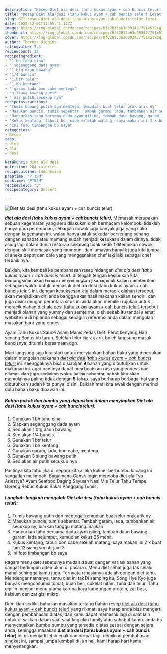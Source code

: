 ```yaml
---
description: "Resep Diet ala desi (tahu kukus ayam + cah buncis telur) Lezat"
title: "Resep Diet ala desi (tahu kukus ayam + cah buncis telur) Lezat"
slug: 671-resep-diet-ala-desi-tahu-kukus-ayam-cah-buncis-telur-lezat
date: 2020-12-01T12:55:41.127Z
image: https://img-global.cpcdn.com/recipes/8f32813b63d39342/751x532cq70/diet-ala-desi-tahu-kukus-ayam-cah-buncis-telur-foto-resep-utama.jpg
thumbnail: https://img-global.cpcdn.com/recipes/8f32813b63d39342/751x532cq70/diet-ala-desi-tahu-kukus-ayam-cah-buncis-telur-foto-resep-utama.jpg
cover: https://img-global.cpcdn.com/recipes/8f32813b63d39342/751x532cq70/diet-ala-desi-tahu-kukus-ayam-cah-buncis-telur-foto-resep-utama.jpg
author: Theresa Higgins
ratingvalue: 3.4
reviewcount: 13
recipeingredient:
- "1 bh tahu cina"
- " segenggang dada ayam"
- "1 btg daun bawang"
- "1/4 buncis"
- "1 btr telur"
- "1 bh kentang"
- " garam lada bon cabe mentega"
- "3 siung bawang putih"
- " air putih secukup nya"
recipeinstructions:
- "Tumis bawang putih dgn mentega, kemudian buat telur orak arik ny"
- "Masukan buncis, tumis sebentar. Tambah garam, lada, tambahkan air secukup ny, biarkan tunggu matang. Sajikan"
- "Hancurkan tahu bersama dada ayam giling, tambah daun bawang, garam, lada sejumput, kemudian kukus 25 menit."
- "Kukus kentang, taburi bon cabe setelah matang, saya makan ini 2 x buat jam 12 siang sm ntr jam 3"
- "Ini foto timbangan bb saya"
categories:
- Resep
tags:
- diet
- ala
- desi

katakunci: diet ala desi 
nutrition: 204 calories
recipecuisine: Indonesian
preptime: "PT15M"
cooktime: "PT54M"
recipeyield: "3"
recipecategory: Dessert

---
```



![Diet ala desi (tahu kukus ayam + cah buncis telur)](https://img-global.cpcdn.com/recipes/8f32813b63d39342/751x532cq70/diet-ala-desi-tahu-kukus-ayam-cah-buncis-telur-foto-resep-utama.jpg)

<b><i>diet ala desi (tahu kukus ayam + cah buncis telur)</i></b>, Memasak merupakan sebuah kegemaran yang seru dilakukan oleh bermacam kelompok. tidaklah hanya para perempuan, sebagian cowok juga banyak juga yang suka dengan kegemaran ini. walau hanya untuk sekedar bersenang senang dengan sahabat atau memang sudah menjadi kesukaan dalam dirinya. tidak asing lagi dalam dunia restoran sekarang tidak sedikit ditemukan cowok dengan skill memasak yang mumpuni, dan lumayan banyak juga kita jumpai di aneka depot dan cafe yang menggunakan chef laki laki sebagai chef terbaik nya.

Baiklah, kita kembali ke pembahasan resep hidangan <i>diet ala desi (tahu kukus ayam + cah buncis telur)</i>. di tengah tengah kesibukan kita, kemungkinan akan terasa menyenangkan jika sejenak kalian memberikan sebagian waktu untuk memasak diet ala desi (tahu kukus ayam + cah buncis telur) ini. dengan kesuksesan kita dalam meracik olahan tersebut, akan menjadikan diri anda bangga akan hasil makanan kalian sendiri. dan juga disini dengan perantara situs ini anda akan memiliki rujukan untuk meracik olahan <u>diet ala desi (tahu kukus ayam + cah buncis telur)</u> tersebut menjadi olahan yang yummy dan sempurna, oleh sebab itu tandai alamat website ini di hp anda sebagai sebagian referensi anda dalam mengolah masakan baru yang endes.

Ayam Tahu Kukus Sauce Asam Manis Pedas Diet. Perut kenyang Hati senang Bonus bb turun. Setelah telur diorak arik boleh langsung masuk buncisnya, ditumis bersamaan dgn.


Mari langsung saja kita start untuk menyiapkan bahan baku yang diperlukan dalam mengolah makanan <u><i>diet ala desi (tahu kukus ayam + cah buncis telur)</i></u> ini. seenggaknya bisa disiapkan <b>9</b> bahan yang dibutuhkan untuk makanan ini. agar nantinya dapat membuahkan rasa yang endess dan nikmat. dan juga sediakan waktu kalian sebentar, sebab kita akan memulainya paling tidak dengan <b>5</b> tahap. saya berharap berbagai hal yang dibutuhkan sudah kita punyai disini, Baiklah mari kita awali dengan merinci dulu bahan baku dibawah ini.

<!--inarticleads1-->

##### Bahan pokok dan bumbu yang digunakan dalam menyiapkan Diet ala desi (tahu kukus ayam + cah buncis telur):

1. Gunakan 1 bh tahu cina
1. Siapkan  segenggang dada ayam
1. Sediakan 1 btg daun bawang
1. Sediakan 1/4 buncis
1. Gunakan 1 btr telur
1. Gunakan 1 bh kentang
1. Gunakan  garam, lada, bon cabe, mentega
1. Gunakan 3 siung bawang putih
1. Sediakan  air putih secukup nya


Pastinya kita tahu jika di negara kita aneka kuliner berbumbu kacang ini sangatlah melimpah. Bagaimana Gansis ingin mencoba diet ala Tya Ariestya? Ayam Seafood Daging Sayuran Nasi Mie Telur Tahu Tempe. Goreng Rebus Kukus Bakar Panggang Tumis. 

<!--inarticleads2-->

##### Langkah-langkah mengolah Diet ala desi (tahu kukus ayam + cah buncis telur):

1. Tumis bawang putih dgn mentega, kemudian buat telur orak arik ny
1. Masukan buncis, tumis sebentar. Tambah garam, lada, tambahkan air secukup ny, biarkan tunggu matang. Sajikan
1. Hancurkan tahu bersama dada ayam giling, tambah daun bawang, garam, lada sejumput, kemudian kukus 25 menit.
1. Kukus kentang, taburi bon cabe setelah matang, saya makan ini 2 x buat jam 12 siang sm ntr jam 3
1. Ini foto timbangan bb saya


Ragam menu diet sebetulnya mudah dibuat dengan variasi bahan yang sangat berlimpah ditemukan di pasaran. Menu diet sehat juga tak selalu mahal sehingga kamu juga. Ternyata rahasianya adalah dengan diet tahu. Mendengar namanya, tentu diet ini tak Di samping itu, Song Hye Kyo juga banyak mengonsumsi tomat, buah beri, cokelat hitam, tuna dan telur. Tahu dipilih menjadi menu utama karena kaya kandungan protein, zat besi, kalsium dan zat gizi mikro. 

Demikian sedikit bahasan masakan tentang bahan resep <u>diet ala desi (tahu kukus ayam + cah buncis telur)</u> yang nikmat. saya harap anda bisa mengerti dengan pembahasan diatas, dan kamu dapat memasak lagi di saat lain untuk di sajikan dalam saat saat kegiatan family atau sahabat kamu. anda bs menyesuaikan bumbu bumbu yang tersedia diatas sesuai dengan selera anda, sehingga masakan <b>diet ala desi (tahu kukus ayam + cah buncis telur)</b> ini bs menjadi lebih enak dan nikmat lagi. demikian pembahasan singkat ini, sampai jumpa kembali di lain hal. kami harap hari kamu menyenangkan.
